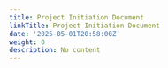 ```yaml
---
title: Project Initiation Document
linkTitle: Project Initiation Document
date: '2025-05-01T20:58:00Z'
weight: 0
description: No content
---
```



